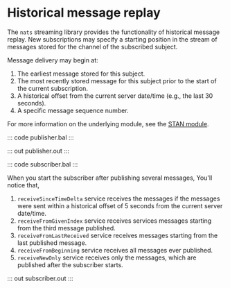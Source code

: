 # Historical message replay

The `nats` streaming library provides the functionality of historical message replay. New subscriptions may specify a starting position in the stream of messages stored for the channel of the subscribed subject.

Message delivery may begin at:
1. The earliest message stored for this subject.
2. The most recently stored message for this subject prior to the start of the current subscription.
3. A historical offset from the current server date/time (e.g., the last 30 seconds).
4. A specific message sequence number.

For more information on the underlying module, see the [STAN module](https://lib.ballerina.io/ballerinax/stan/latest).

::: code publisher.bal :::

::: out publisher.out :::

::: code subscriber.bal :::

When you start the subscriber after publishing several messages, You'll notice that,
1. `receiveSinceTimeDelta` service receives the messages if the messages were sent within a historical offset of 5 seconds from the current server date/time.
2. `receiveFromGivenIndex` service receives services messages starting from the third message published.
3. `receiveFromLastReceived` service receives messages starting from the last published message.
4. `receiveFromBeginning` service receives all messages ever published.
5. `receiveNewOnly` service receives only the messages, which are published after the subscriber starts.

::: out subscriber.out :::
